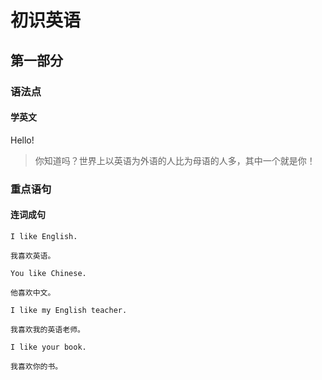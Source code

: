 # 初识英语

## 第一部分

### 语法点

#### 学英文

Hello!

> 你知道吗？世界上以英语为外语的人比为母语的人多，其中一个就是你！

### 重点语句

#### 连词成句

```text
I like English.

我喜欢英语。
```

```text
You like Chinese.

他喜欢中文。
```

```text
I like my English teacher.

我喜欢我的英语老师。
```

```text
I like your book.

我喜欢你的书。
```

